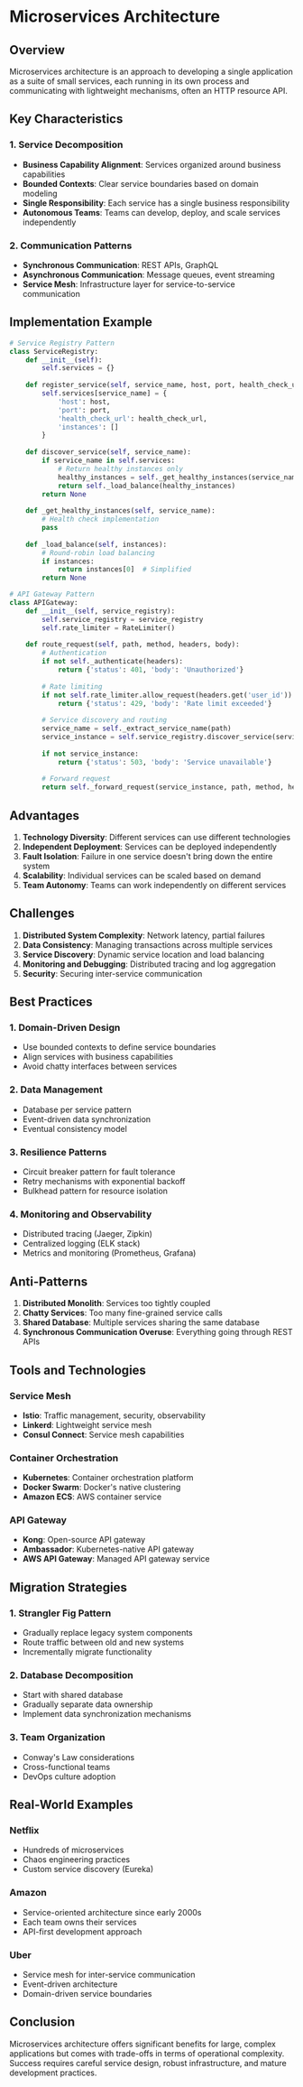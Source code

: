 # Microservices Architecture

## Overview

Microservices architecture is an approach to developing a single application as a suite of small services, each running in its own process and communicating with lightweight mechanisms, often an HTTP resource API.

## Key Characteristics

### 1. Service Decomposition
- **Business Capability Alignment**: Services organized around business capabilities
- **Bounded Contexts**: Clear service boundaries based on domain modeling
- **Single Responsibility**: Each service has a single business responsibility
- **Autonomous Teams**: Teams can develop, deploy, and scale services independently

### 2. Communication Patterns
- **Synchronous Communication**: REST APIs, GraphQL
- **Asynchronous Communication**: Message queues, event streaming
- **Service Mesh**: Infrastructure layer for service-to-service communication

## Implementation Example

```python
# Service Registry Pattern
class ServiceRegistry:
    def __init__(self):
        self.services = {}
        
    def register_service(self, service_name, host, port, health_check_url):
        self.services[service_name] = {
            'host': host,
            'port': port,
            'health_check_url': health_check_url,
            'instances': []
        }
        
    def discover_service(self, service_name):
        if service_name in self.services:
            # Return healthy instances only
            healthy_instances = self._get_healthy_instances(service_name)
            return self._load_balance(healthy_instances)
        return None
        
    def _get_healthy_instances(self, service_name):
        # Health check implementation
        pass
        
    def _load_balance(self, instances):
        # Round-robin load balancing
        if instances:
            return instances[0]  # Simplified
        return None

# API Gateway Pattern
class APIGateway:
    def __init__(self, service_registry):
        self.service_registry = service_registry
        self.rate_limiter = RateLimiter()
        
    def route_request(self, path, method, headers, body):
        # Authentication
        if not self._authenticate(headers):
            return {'status': 401, 'body': 'Unauthorized'}
            
        # Rate limiting
        if not self.rate_limiter.allow_request(headers.get('user_id')):
            return {'status': 429, 'body': 'Rate limit exceeded'}
            
        # Service discovery and routing
        service_name = self._extract_service_name(path)
        service_instance = self.service_registry.discover_service(service_name)
        
        if not service_instance:
            return {'status': 503, 'body': 'Service unavailable'}
            
        # Forward request
        return self._forward_request(service_instance, path, method, headers, body)
```

## Advantages

1. **Technology Diversity**: Different services can use different technologies
2. **Independent Deployment**: Services can be deployed independently
3. **Fault Isolation**: Failure in one service doesn't bring down the entire system
4. **Scalability**: Individual services can be scaled based on demand
5. **Team Autonomy**: Teams can work independently on different services

## Challenges

1. **Distributed System Complexity**: Network latency, partial failures
2. **Data Consistency**: Managing transactions across multiple services
3. **Service Discovery**: Dynamic service location and load balancing
4. **Monitoring and Debugging**: Distributed tracing and log aggregation
5. **Security**: Securing inter-service communication

## Best Practices

### 1. Domain-Driven Design
- Use bounded contexts to define service boundaries
- Align services with business capabilities
- Avoid chatty interfaces between services

### 2. Data Management
- Database per service pattern
- Event-driven data synchronization
- Eventual consistency model

### 3. Resilience Patterns
- Circuit breaker pattern for fault tolerance
- Retry mechanisms with exponential backoff
- Bulkhead pattern for resource isolation

### 4. Monitoring and Observability
- Distributed tracing (Jaeger, Zipkin)
- Centralized logging (ELK stack)
- Metrics and monitoring (Prometheus, Grafana)

## Anti-Patterns

1. **Distributed Monolith**: Services too tightly coupled
2. **Chatty Services**: Too many fine-grained service calls
3. **Shared Database**: Multiple services sharing the same database
4. **Synchronous Communication Overuse**: Everything going through REST APIs

## Tools and Technologies

### Service Mesh
- **Istio**: Traffic management, security, observability
- **Linkerd**: Lightweight service mesh
- **Consul Connect**: Service mesh capabilities

### Container Orchestration
- **Kubernetes**: Container orchestration platform
- **Docker Swarm**: Docker's native clustering
- **Amazon ECS**: AWS container service

### API Gateway
- **Kong**: Open-source API gateway
- **Ambassador**: Kubernetes-native API gateway
- **AWS API Gateway**: Managed API gateway service

## Migration Strategies

### 1. Strangler Fig Pattern
- Gradually replace legacy system components
- Route traffic between old and new systems
- Incrementally migrate functionality

### 2. Database Decomposition
- Start with shared database
- Gradually separate data ownership
- Implement data synchronization mechanisms

### 3. Team Organization
- Conway's Law considerations
- Cross-functional teams
- DevOps culture adoption

## Real-World Examples

### Netflix
- Hundreds of microservices
- Chaos engineering practices
- Custom service discovery (Eureka)

### Amazon
- Service-oriented architecture since early 2000s
- Each team owns their services
- API-first development approach

### Uber
- Service mesh for inter-service communication
- Event-driven architecture
- Domain-driven service boundaries

## Conclusion

Microservices architecture offers significant benefits for large, complex applications but comes with trade-offs in terms of operational complexity. Success requires careful service design, robust infrastructure, and mature development practices.

